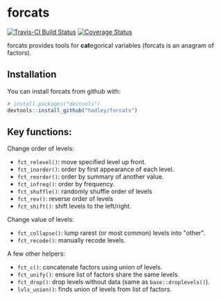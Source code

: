 # forcats

[![Travis-CI Build Status](https://travis-ci.org/hadley/forcats.svg?branch=master)](https://travis-ci.org/hadley/forcats)
[![Coverage Status](https://img.shields.io/codecov/c/github/hadley/forcats/master.svg)](https://codecov.io/github/hadley/forcats?branch=master)

forcats provides tools for **cat**egorical variables (forcats is an anagram of factors).

## Installation

You can install forcats from github with:

```R
# install.packages("devtools")
devtools::install_github("hadley/forcats")
```

## Key functions:

Change order of levels:

* `fct_relevel()`: move specified level up front.
* `fct_inorder()`: order by first appearance of each level.
* `fct_reorder()`: order by summary of another value.
* `fct_infreq()`:  order by frequency.
* `fct_shuffle()`: randomly shuffle order of levels
* `fct_rev()`:     reverse order of levels
* `fct_shift()`:   shift levels to the left/right.

Change value of levels:

* `fct_collapse()`: lump rarest (or most common) levels into "other".
* `fct_recode()`:   manually recode levels.

A few other helpers:

* `fct_c()`:      concatenate factors using union of levels.
* `fct_unify()`:  ensure list of factors share the same levels.
* `fct_drop()`:   drop levels without data (same as `base::droplevels()`).
* `lvls_union()`: finds union of levels from list of factors.
